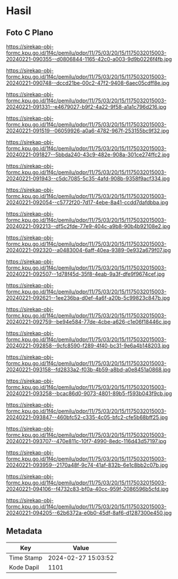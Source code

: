 # Hasil

## Foto C Plano

https://sirekap-obj-formc.kpu.go.id/1f4c/pemilu/pdpr/11/75/03/20/15/1175032015003-20240221-090355--d0806844-1165-42c0-a003-9d9b0226f4fb.jpg

https://sirekap-obj-formc.kpu.go.id/1f4c/pemilu/pdpr/11/75/03/20/15/1175032015003-20240221-090748--dccd21be-00c2-47f2-9408-6aec05cdff8e.jpg

https://sirekap-obj-formc.kpu.go.id/1f4c/pemilu/pdpr/11/75/03/20/15/1175032015003-20240221-091331--e4679027-b9f2-4a22-9f58-a1a1c796d216.jpg

https://sirekap-obj-formc.kpu.go.id/1f4c/pemilu/pdpr/11/75/03/20/15/1175032015003-20240221-091519--06059926-a0a6-4782-967f-253155bc9f32.jpg

https://sirekap-obj-formc.kpu.go.id/1f4c/pemilu/pdpr/11/75/03/20/15/1175032015003-20240221-091827--5bbda240-43c9-482e-908a-301ce274ffc2.jpg

https://sirekap-obj-formc.kpu.go.id/1f4c/pemilu/pdpr/11/75/03/20/15/1175032015003-20240221-091943--c5dc7085-5c35-4afd-908b-9358f9acf334.jpg

https://sirekap-obj-formc.kpu.go.id/1f4c/pemilu/pdpr/11/75/03/20/15/1175032015003-20240221-092054--c5772f20-7d17-4ebe-8a41-ccdd7dafdbba.jpg

https://sirekap-obj-formc.kpu.go.id/1f4c/pemilu/pdpr/11/75/03/20/15/1175032015003-20240221-092213--df5c2fde-77e9-404c-a9b8-90b4b92108e2.jpg

https://sirekap-obj-formc.kpu.go.id/1f4c/pemilu/pdpr/11/75/03/20/15/1175032015003-20240221-092320--a0483004-6aff-40ea-9389-0e932a679f07.jpg

https://sirekap-obj-formc.kpu.go.id/1f4c/pemilu/pdpr/11/75/03/20/15/1175032015003-20240221-092507--1d78f45d-35f8-4eab-9a3f-dfe9f9674cef.jpg

https://sirekap-obj-formc.kpu.go.id/1f4c/pemilu/pdpr/11/75/03/20/15/1175032015003-20240221-092621--1ee236ba-d0ef-4a6f-a20b-5c99823c847b.jpg

https://sirekap-obj-formc.kpu.go.id/1f4c/pemilu/pdpr/11/75/03/20/15/1175032015003-20240221-092759--be94e584-77de-4cbe-a626-c1e06f18446c.jpg

https://sirekap-obj-formc.kpu.go.id/1f4c/pemilu/pdpr/11/75/03/20/15/1175032015003-20240221-092858--9cfc8590-f289-4f40-bc31-9e6a4b148203.jpg

https://sirekap-obj-formc.kpu.go.id/1f4c/pemilu/pdpr/11/75/03/20/15/1175032015003-20240221-093158--fd2833a2-f03b-4b59-a8bd-a0e8451a0868.jpg

https://sirekap-obj-formc.kpu.go.id/1f4c/pemilu/pdpr/11/75/03/20/15/1175032015003-20240221-093258--bcac86d0-9073-4801-89b5-f593b043f9cb.jpg

https://sirekap-obj-formc.kpu.go.id/1f4c/pemilu/pdpr/11/75/03/20/15/1175032015003-20240221-093847--460bfc52-c335-4c05-bfc2-cfe5b68bff25.jpg

https://sirekap-obj-formc.kpu.go.id/1f4c/pemilu/pdpr/11/75/03/20/15/1175032015003-20240221-093707--470e811c-10f7-4990-8edc-116d43d57197.jpg

https://sirekap-obj-formc.kpu.go.id/1f4c/pemilu/pdpr/11/75/03/20/15/1175032015003-20240221-093959--2170a48f-9c74-41af-832b-6e1c8bb2c07b.jpg

https://sirekap-obj-formc.kpu.go.id/1f4c/pemilu/pdpr/11/75/03/20/15/1175032015003-20240221-094106--f4732c83-bf0a-40cc-959f-2086596b5cfd.jpg

https://sirekap-obj-formc.kpu.go.id/1f4c/pemilu/pdpr/11/75/03/20/15/1175032015003-20240221-094205--62b6372a-e0b0-45df-8af6-d1287300e450.jpg


## Metadata

| Key        | Value               |
| ---------- | ------------------- |
| Time Stamp | 2024-02-27 15:03:52 |
| Kode Dapil | 1101                |



